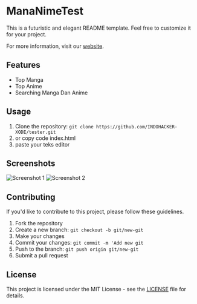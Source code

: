 # ManaNimeTest

This is a futuristic and elegant README template. Feel free to customize it for your project.

For more information, visit our [website](https://manganimetest.netlify.app/).

## Features

- Top Manga
- Top Anime
- Searching Manga Dan Anime

## Usage

1. Clone the repository: `git clone https://github.com/INDOHACKER-XODE/tester.git`
2. or copy code index.html
3. paste your teks editor

## Screenshots

![Screenshot 1](code.jpg)
![Screenshot 2](screenshots/screenshot2.png)

## Contributing

If you'd like to contribute to this project, please follow these guidelines.

1. Fork the repository
2. Create a new branch: `git checkout -b git/new-git`
3. Make your changes
4. Commit your changes: `git commit -m 'Add new git`
5. Push to the branch: `git push origin git/new-git`
6. Submit a pull request

## License

This project is licensed under the MIT License - see the [LICENSE](LICENSE) file for details.
